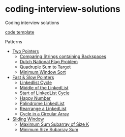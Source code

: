 # coding-interview-solutions
Coding interview solutions

[code template](https://algo.monster/templates)

Patterns
- [Two Pointers](pattern-two-pointers/)
  - [Comparing Strings containing Backspaces](pattern-two-pointers/comparing-strings-containing-backspaces.md)
  - [Dutch National Flag Problem](pattern-two-pointers/dutch-national-flag-problem.md)
  - [Quadruple Sum to Target](pattern-two-pointers/quadruple-sum-to-target.md)
  - [Minimum Window Sort](pattern-two-pointers/minimum-window-sort.md)
- [Fast & Slow Pointers](fast-and-slow-pointers/)
  - [Linkedlist Cycle](fast-and-slow-pointers/linkedlist-cycle.md)
  - [Middle of the LinkedList](fast-and-slow-pointers/middle-of-the-linkedlist.md)
  - [Start of LinkedList Cycle](fast-and-slow-pointers/start-of-linkedlist-cycle.md)
  - [Happy Number](fast-and-slow-pointers/happy-number.md)
  - [Palindrome LinkedList](fast-and-slow-pointers/palindrome-linkedlist.md)
  - [Rearrange a LinkedList](fast-and-slow-pointers/rearrange-a-linkedlist.md)
  - [Cycle in a Circular Array](fast-and-slow-pointers/cycle-in-a-circular-array.md)
- [Sliding Window](/sliding-window)
  - [Maximum Sum Subarray of Size K](/sliding-window/maximum-sum-subarray-of-size-k.md)
  - [Minimum Size Subarray Sum](/sliding-window/minimum-size-subarray-sum.md)
